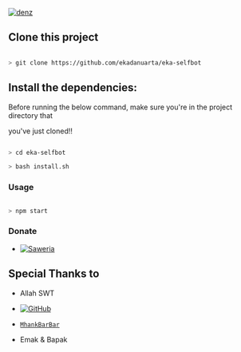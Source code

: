 <a href="https://ibb.co/QPcpdFR"><img src="https://i.ibb.co/QPcpdFR/denz.jpg" alt="denz" border="0"></a>

</p>


## Clone this project

```bash

> git clone https://github.com/ekadanuarta/eka-selfbot

```

## Install the dependencies:

Before running the below command, make sure you're in the project directory that

you've just cloned!!

```bash

> cd eka-selfbot

> bash install.sh

```

### Usage

```bash

> npm start

```
  
### Donate

* <a href="https://saweria.co/donate/Ekadanuarta"><img alt="Saweria" src="https://img.shields.io/badge/Saweria-F16061?style=for-the-badge&logo=ko-fi&logoColor=white" /></a>
  
## Special Thanks to

* Allah SWT

* <a href="https://github.com/adiwajshing/Baileys"><img alt="GitHub" src="https://img.shields.io/badge/adiwajshing/Baileys%20-%23121011.svg?&style=for-the-badge&logo=github&logoColor=white"/></a>

* [`MhankBarBar`](https://github.com/MhankBarBar) 

* Emak & Bapak
